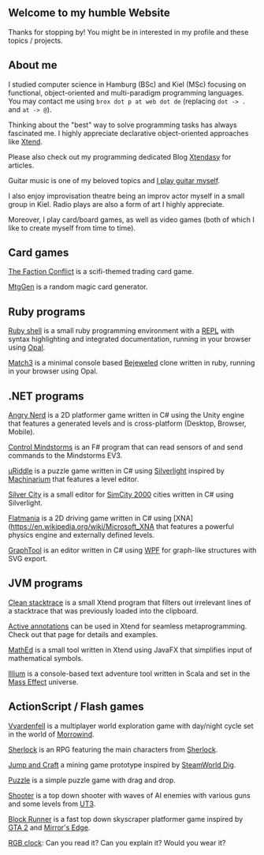 ## Welcome to my humble Website
Thanks for stopping by! You might be in interested in my profile and these topics / projects.

## About me

I studied computer science in Hamburg (BSc) and Kiel (MSc) focusing on functional, object-oriented and multi-paradigm programming languages. You may contact me using ```brox dot p at web dot de``` (replacing ```dot -> .``` and ```at -> @```).

Thinking about the "best" way to solve programming tasks has always fascinated me. I highly appreciate declarative object-oriented approaches like [Xtend](https://en.wikipedia.org/wiki/Xtend).

Please also check out my programming dedicated Blog [Xtendasy](http://xtendasy.tumblr.com) for articles.

Guitar music is one of my beloved topics and [I play guitar myself](https://soundcloud.com/broxp).

I also enjoy improvisation theatre being an improv actor myself in a small group in Kiel. Radio plays are also a form of art I highly appreciate.

Moreover, I play card/board games, as well as video games (both of which I like to create myself from time to time).

## Card games

[The Faction Conflict](factions.md) is a scifi-themed trading card game.

[MtgGen](mtggen.md) is a random magic card generator.

## Ruby programs

[Ruby shell](ruby-shell.md) is a small ruby programming environment with a [REPL](https://en.wikipedia.org/wiki/REPL) with syntax highlighting and integrated documentation, running in your browser using [Opal](http://opalrb.org).

[Match3](ruby-match3.md) is a minimal console based [Bejeweled](https://en.wikipedia.org/wiki/Bejeweled) clone written in ruby, running in your browser using Opal.

## .NET programs

[Angry Nerd](angry-nerd.md) is a 2D platformer game written in C# using the Unity engine that features a generated levels and is cross-platform (Desktop, Browser, Mobile).

[Control Mindstorms](control-mindstorms.md) is an F# program that can read sensors of and send commands to the Mindstorms EV3.

[uRiddle](uriddle.md) is a puzzle game written in C# using [Silverlight](https://en.wikipedia.org/wiki/Microsoft_Silverlight) inspired by [Machinarium](https://en.wikipedia.org/wiki/Machinarium) that features a level editor.

[Silver City](silver-city.md) is a small editor for [SimCity 2000](https://en.wikipedia.org/wiki/SimCity_2000) cities written in C# using Silverlight.

[Flatmania](flatmania.md) is a 2D driving game written in C# using [XNA](https://en.wikipedia.org/wiki/Microsoft_XNA that features a powerful physics engine and externally defined levels.

[GraphTool](graphtool.md) is an editor written in C# using [WPF](https://en.wikipedia.org/wiki/Windows_Presentation_Foundation) for graph-like structures with SVG export.

## JVM programs

[Clean stacktrace](clean-stacktrace.md) is a small Xtend program that filters out irrelevant lines of a stacktrace that was previously loaded into the clipboard.

[Active annotations](active-annotations.md) can be used in Xtend for seamless metaprogramming. Check out that page for details and examples.

[MathEd](mathed.md) is a small tool written in Xtend using JavaFX that simplifies input of mathematical symbols.

[Illium](illium.md) is a console-based text adventure tool written in Scala and set in the [Mass Effect](https://en.wikipedia.org/wiki/Mass_Effect) universe.

## ActionScript / Flash games

[Vvardenfell](vvardenfell.md) is a multiplayer world exploration game with day/night cycle set in the world of [Morrowind](https://en.wikipedia.org/wiki/The_Elder_Scrolls_III:_Morrowind).

[Sherlock](sherlock.md) is an RPG featuring the main characters from [Sherlock](https://en.wikipedia.org/wiki/Sherlock_(TV_series)).

[Jump and Craft](jump-and-craft.md) a mining game prototype inspired by [SteamWorld Dig](https://en.wikipedia.org/wiki/SteamWorld_Dig).

[Puzzle](flash-puzzle.md) is a simple puzzle game with drag and drop.

[Shooter](flash-shooter.md) is a top down shooter with waves of AI enemies with various guns and some levels from [UT3](https://en.wikipedia.org/wiki/Unreal_Tournament_3).

[Block Runner](flash-block-runner.md) is a fast top down skyscraper platformer game inspired by [GTA 2](https://en.wikipedia.org/wiki/Grand_Theft_Auto_2) and [Mirror's Edge](https://en.wikipedia.org/wiki/Mirror’s_Edge).

[RGB clock](flash-clock.md): Can you read it? Can you explain it? Would you wear it?
